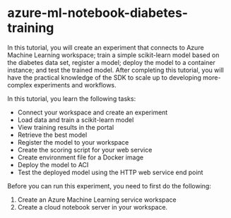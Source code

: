 # azure-ml-notebook-diabetes-training
In this tutorial, you will create an experiment that connects to Azure Machine Learning workspace; train a simple scikit-learn model based on the diabetes data set, register a model; deploy the model to a container instance; and test the trained model. After completing this tutorial, you will have the practical knowledge of the SDK to scale up to developing more-complex experiments and workflows. 

In this tutorial, you learn the following tasks:

* Connect your workspace and create an experiment 
* Load data and train a scikit-learn model
* View training results in the portal
* Retrieve the best model
* Register the model to your workspace
* Create the scoring script for your web service
* Create environment file for a Docker image
* Deploy the model to ACI
* Test the deployed model using the HTTP web service end point


Before you can run this experiment, you need to first do the following:
1. Create an Azure Machine Learning service workspace
2. Create a cloud notebook server in your workspace.
